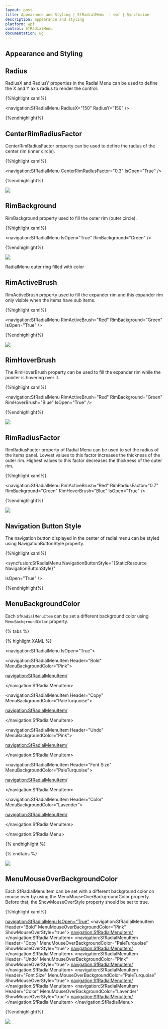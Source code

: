 ```yaml
---
layout: post
title: Appearance and Styling | SfRadialMenu  | wpf | Syncfusion
description: appearance and styling 
platform: wpf
control: SfRadialMenu 
documentation: ug
---
```


## Appearance and Styling 

## Radius 

RadiusX and RadiusY properties in the Radial Menu can be used to define the X and Y axis radius to render the control. 


{%highlight xaml%}



<navigation:SfRadialMenu RadiusX="150" RadiusY="150" />

{%endhighlight%}

## CenterRimRadiusFactor

CenterRimRadiusFactor property can be used to define the radius of the center rim (inner circle). 

{%highlight xaml%}




<navigation:SfRadialMenu   CenterRimRadiusFactor="0.3" IsOpen="True" />

{%endhighlight%}

![](Appearance-and-Styling_images/Appearance-and-Styling_img1.png)



## RimBackground

RimBackground property used to fill the outer rim (outer circle).

{%highlight xaml%}




<navigation:SfRadialMenu IsOpen="True" RimBackground="Green" />

{%endhighlight%}

![](Appearance-and-Styling_images/Appearance-and-Styling_img2.png)



RadialMenu outer ring filled with color



## RimActiveBrush

RimActiveBrush property used to fill the expander rim and this expander rim only visible when the items have sub items.   

{%highlight xaml%}




<navigation:SfRadialMenu RimActiveBrush="Red" RimBackground="Green" IsOpen="True" />


{%endhighlight%}



![](Appearance-and-Styling_images/Appearance-and-Styling_img3.png)



## RimHoverBrush

The RimHoverBrush property can be used to fill the expander rim while the pointer is hovering over it. 

{%highlight xaml%}




<navigation:SfRadialMenu RimActiveBrush="Red" RimBackground="Green"   RimHoverBrush="Blue" IsOpen="True" />

{%endhighlight%}



![](Appearance-and-Styling_images/Appearance-and-Styling_img4.png)



## RimRadiusFactor

RimRadiusFactor property of Radial Menu can be used to set the radius of the items panel. Lowest values to this factor increases the thickness of the outer rim. Highest values to this factor decreases the thickness of the outer rim. 

{%highlight xaml%}




<navigation:SfRadialMenu RimActiveBrush="Red" RimRadiusFactor="0.7" RimBackground="Green"   RimHoverBrush="Blue" IsOpen="True" />

{%endhighlight%}

![](Appearance-and-Styling_images/Appearance-and-Styling_img5.png)



## Navigation Button Style

The navigation button displayed in the center of radial menu can be styled using NavigationButtonStyle property. 

{%highlight xaml%}




<syncfusion:SfRadialMenu NavigationButtonStyle="{StaticResource NavigationButtonStyle}"

IsOpen="True" />

{%endhighlight%}

## MenuBackgroundColor

Each `SfRadialMenuItem` can be set a different background color using `MenuBackgroundColor` property.

{% tabs %}

{% highlight XAML %}

<navigation:SfRadialMenu IsOpen="True">

<navigation:SfRadialMenuItem Header="Bold" MenuBackgroundColor="Pink">

<navigation:SfRadialMenuItem/>

</navigation:SfRadialMenuItem>

<navigation:SfRadialMenuItem Header="Copy" MenuBackgroundColor="PaleTurquoise">

<navigation:SfRadialMenuItem/>

</navigation:SfRadialMenuItem>

<navigation:SfRadialMenuItem Header="Undo" MenuBackgroundColor="Pink">

<navigation:SfRadialMenuItem/>

</navigation:SfRadialMenuItem>

<navigation:SfRadialMenuItem Header="Font Size" MenuBackgroundColor="PaleTurquoise">

<navigation:SfRadialMenuItem/>

</navigation:SfRadialMenuItem>

<navigation:SfRadialMenuItem Header="Color" MenuBackgroundColor="Lavender">

<navigation:SfRadialMenuItem/>

</navigation:SfRadialMenuItem>

</navigation:SfRadialMenu>

{% endhighlight %}

{% endtabs %}

![](menu-item-customization-images/menubackground.png)

## MenuMouseOverBackgroundColor

Each SfRadialMenuItem can be set with a different background color on mouse over by using the MenuMouseOverBackgroundColor property. Before that, the ShowMouseOverStyle property should be set to true.

{%highlight xaml%}




<navigation:SfRadialMenu IsOpen="True">
  <navigation:SfRadialMenuItem Header="Bold" MenuMouseOverBackgroundColor="Pink" ShowMouseOverStyle="true">
    <navigation:SfRadialMenuItem/>
  </navigation:SfRadialMenuItem>
  <navigation:SfRadialMenuItem Header="Copy" MenuMouseOverBackgroundColor="PaleTurquoise" ShowMouseOverStyle="true">
    <navigation:SfRadialMenuItem/>
  </navigation:SfRadialMenuItem>
  <navigation:SfRadialMenuItem Header="Undo" MenuMouseOverBackgroundColor="Pink" ShowMouseOverStyle="true">
    <navigation:SfRadialMenuItem/>
  </navigation:SfRadialMenuItem>
  <navigation:SfRadialMenuItem Header="Font Size" MenuMouseOverBackgroundColor="PaleTurquoise" ShowMouseOverStyle="true">
    <navigation:SfRadialMenuItem/>
  </navigation:SfRadialMenuItem>
 <navigation:SfRadialMenuItem Header="Color" MenuMouseOverBackgroundColor="Lavender" ShowMouseOverStyle="true">
    <navigation:SfRadialMenuItem/>
  </navigation:SfRadialMenuItem>
</navigation:SfRadialMenu> 

{%endhighlight%}

![](Appearance-and-Styling_images/Appearance-and-Styling_img6.png)



